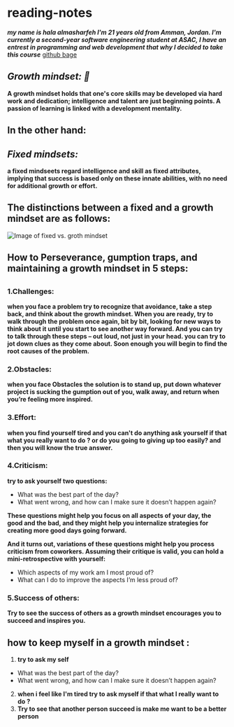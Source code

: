 # reading-notes

***my name is hala almasharfeh I'm 21 years old from Amman, Jordan.
I'm currently a second-year software engineering student at ASAC, I have an entrest in programming and web development that why I decided to take this course***
[github bage](https://github.com/hala277)
## *Growth mindset: 🧠*
**A growth mindset holds that one's core skills may be developed via hard work and dedication; intelligence and talent are just beginning points. A passion of learning is linked with a development mentality.**

## In the other hand:

## *Fixed mindsets:*
**a fixed mindseets regard intelligence and skill as fixed attributes, implying that success is based only on these innate abilities, with no need for additional growth or effort.**

## The distinctions between a fixed and a growth mindset are as follows:
![Image of fixed vs. groth mindset](https://i2.wp.com/atlassianblog.wpengine.com/wp-content/uploads/NewGrowthMindset2.png?resize=1120%2C1400&ssl=1)

## How to Perseverance, gumption traps, and maintaining a growth mindset in 5 steps:
##
### **1.Challenges:**
**when you face a problem try to recognize that avoidance, take a step back, and think about the growth mindset. When you are ready, try to walk through the problem once again, bit by bit, looking for new ways to think about it until you start to see another way forward. And you can try to talk through these steps – out loud, not just in your head. you can try to jot down clues as they come about. Soon enough you will begin to find the root causes of the problem.**

### **2.Obstacles:**
**when you face Obstacles the solution is to stand up, put down whatever project is sucking the gumption out of you, walk away, and return when you’re feeling more inspired.**

### **3.Effort:**
**when you find yourself tired and you can't do anything ask yourself if that what you really want to do ? or do you going to giving up too easily?  and then you will know the true answer.**

### **4.Criticism:**
**try to  ask yourself two questions:**
+ What was the best part of the day?
+ What went wrong, and how can I make sure it doesn’t happen again?

**These questions might help you focus on all aspects of your day, the good and the bad, and they might help you internalize strategies for creating more good days going forward.**

**And it turns out, variations of these questions might help you process criticism from coworkers. Assuming their critique is valid, you can hold a mini-retrospective with yourself:**
+ Which aspects of my work am I most proud of?
+ What can I do to improve the aspects I’m less proud of?

### **5.Success of others:**
**Try to see the success of others as a growth mindset encourages you to succeed and inspires you.**

## **how to keep myself in a growth mindset :**
1. **try to ask my self** 
+ What was the best part of the day?
+ What went wrong, and how can I make sure it doesn’t happen again?
2. **when i feel like I'm tired try to ask myself if that what I really want to do ?**
3. **Try to see that another person succeed is make me want to be a better person**








